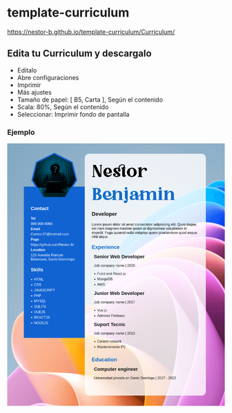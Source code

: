 # template-curriculum

https://nestor-b.github.io/template-curriculum/Curriculum/

## Edita tu Curriculum y descargalo

  - Editalo
  - Abre configuraciones
  - Imprimir
  - Más ajustes
  - Tamaño de papel: [ B5, Carta ], Según el contenido
  - Scala: 80%, Según el contenido
  - Seleccionar: Imprimir fondo de pantalla

### Ejemplo

![plot](https://github.com/Nestor-B/template-curriculum/blob/main/Curriculum/Curriculum.png?raw=true)
